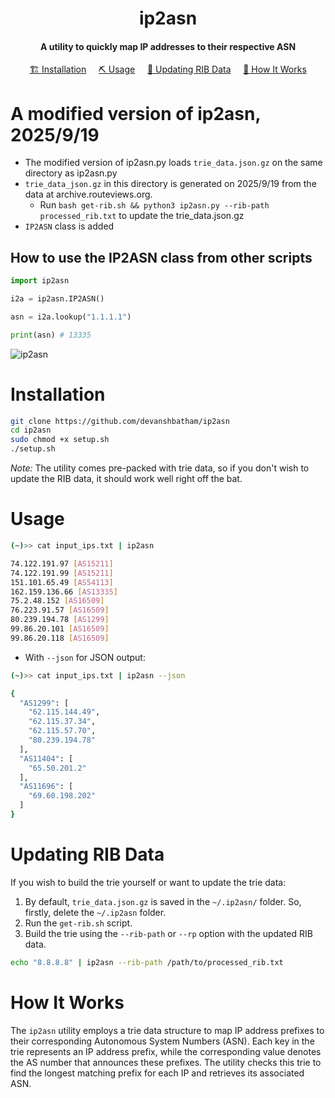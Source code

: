 <h1 align="center">
    ip2asn
  <br>
</h1>

<h4 align="center">A utility to quickly map IP addresses to their respective ASN</h4>

<p align="center">
  <a href="#installation">🏗️ Installation</a>  
  &nbsp;&nbsp;&nbsp;
  <a href="#usage">⛏️ Usage</a>
  &nbsp;&nbsp;&nbsp;
    <a href="#updating-rib-data">🔄 Updating RIB Data</a> 
      &nbsp;&nbsp;&nbsp; 
  <a href="#how-it-works">📖 How It Works</a>
  <br>
</p>


# A modified version of ip2asn, 2025/9/19

- The modified version of ip2asn.py loads `trie_data.json.gz` on the same directory as ip2asn.py
- `trie_data_json.gz` in this directory is generated on 2025/9/19 from the data at archive.routeviews.org.
  - Run `bash get-rib.sh && python3 ip2asn.py --rib-path processed_rib.txt` to update the trie_data.json.gz
- `IP2ASN` class is added

## How to use the IP2ASN class from other scripts

```python
import ip2asn

i2a = ip2asn.IP2ASN()

asn = i2a.lookup("1.1.1.1")

print(asn) # 13335
```




![ip2asn](https://github.com/devanshbatham/ip2asn/blob/main/static/ip2asn.png?raw=true)

# Installation

```sh
git clone https://github.com/devanshbatham/ip2asn
cd ip2asn
sudo chmod +x setup.sh
./setup.sh
```



*Note:* The utility comes pre-packed with trie data, so if you don't wish to update the RIB data, it should work well right off the bat.

# Usage


```sh
(~)>> cat input_ips.txt | ip2asn

74.122.191.97 [AS15211]
74.122.191.99 [AS15211]
151.101.65.49 [AS54113]
162.159.136.66 [AS13335]
75.2.48.152 [AS16509]
76.223.91.57 [AS16509]
80.239.194.78 [AS1299]
99.86.20.101 [AS16509]
99.86.20.118 [AS16509]
```

- With `--json` for JSON output: 

```sh
(~)>> cat input_ips.txt | ip2asn --json

{
  "AS1299": [
    "62.115.144.49",
    "62.115.37.34",
    "62.115.57.70",
    "80.239.194.78"
  ],
  "AS11404": [
    "65.50.201.2"
  ],
  "AS11696": [
    "69.60.198.202"
  ]
}
```



# Updating RIB Data

If you wish to build the trie yourself or want to update the trie data:

1. By default, `trie_data.json.gz` is saved in the `~/.ip2asn/` folder. So, firstly, delete the `~/.ip2asn` folder.
2. Run the `get-rib.sh` script.
3. Build the trie using the `--rib-path` or `--rp` option with the updated RIB data.

```sh
echo "8.8.8.8" | ip2asn --rib-path /path/to/processed_rib.txt
```



# How It Works

The `ip2asn` utility employs a trie data structure to map IP address prefixes to their corresponding Autonomous System Numbers (ASN). Each key in the trie represents an IP address prefix, while the corresponding value denotes the AS number that announces these prefixes. The utility checks this trie to find the longest matching prefix for each IP and retrieves its associated ASN.
